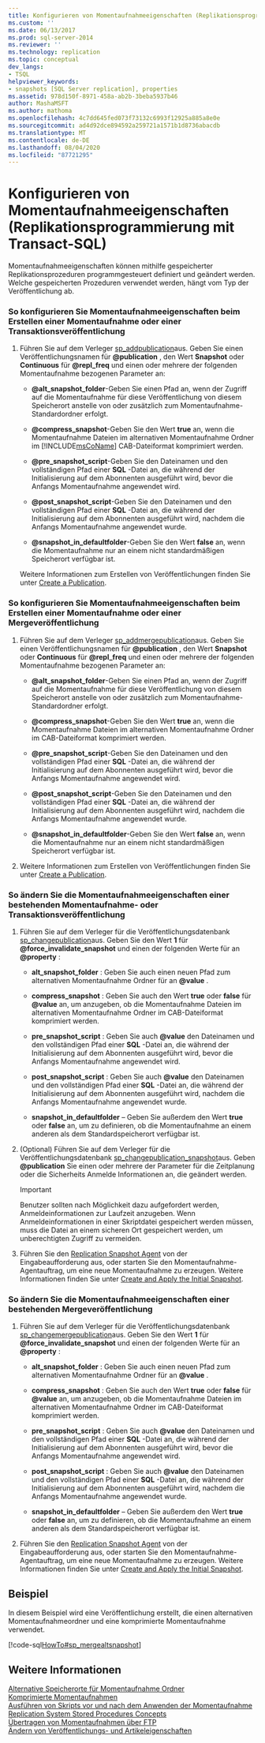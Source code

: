 ```yaml
---
title: Konfigurieren von Momentaufnahmeeigenschaften (Replikationsprogrammierung mit Transact-SQL) | Microsoft Dokumentation
ms.custom: ''
ms.date: 06/13/2017
ms.prod: sql-server-2014
ms.reviewer: ''
ms.technology: replication
ms.topic: conceptual
dev_langs:
- TSQL
helpviewer_keywords:
- snapshots [SQL Server replication], properties
ms.assetid: 978d150f-8971-458a-ab2b-3beba5937b46
author: MashaMSFT
ms.author: mathoma
ms.openlocfilehash: 4c7dd645fed073f73132c6993f12925a885a8e0e
ms.sourcegitcommit: ad4d92dce894592a259721a1571b1d8736abacdb
ms.translationtype: MT
ms.contentlocale: de-DE
ms.lasthandoff: 08/04/2020
ms.locfileid: "87721295"
---
```

# <a name="configure-snapshot-properties-replication-transact-sql-programming"></a>Konfigurieren von Momentaufnahmeeigenschaften (Replikationsprogrammierung mit Transact-SQL)
  Momentaufnahmeeigenschaften können mithilfe gespeicherter Replikationsprozeduren programmgesteuert definiert und geändert werden. Welche gespeicherten Prozeduren verwendet werden, hängt vom Typ der Veröffentlichung ab.  
  
### <a name="to-configure-snapshot-properties-when-creating-a-snapshot-or-transactional-publication"></a>So konfigurieren Sie Momentaufnahmeeigenschaften beim Erstellen einer Momentaufnahme oder einer Transaktionsveröffentlichung  
  
1.  Führen Sie auf dem Verleger [sp_addpublication](/sql/relational-databases/system-stored-procedures/sp-addpublication-transact-sql)aus. Geben Sie einen Veröffentlichungsnamen für **@publication** , den Wert **Snapshot** oder **Continuous** für **@repl_freq** und einen oder mehrere der folgenden Momentaufnahme bezogenen Parameter an:  
  
    -   **@alt_snapshot_folder**-Geben Sie einen Pfad an, wenn der Zugriff auf die Momentaufnahme für diese Veröffentlichung von diesem Speicherort anstelle von oder zusätzlich zum Momentaufnahme-Standardordner erfolgt.  
  
    -   **@compress_snapshot**-Geben Sie den Wert **true** an, wenn die Momentaufnahme Dateien im alternativen Momentaufnahme Ordner im [!INCLUDE[msCoName](../../../includes/msconame-md.md)] CAB-Dateiformat komprimiert werden.  
  
    -   **@pre_snapshot_script**-Geben Sie den Dateinamen und den vollständigen Pfad einer **SQL** -Datei an, die während der Initialisierung auf dem Abonnenten ausgeführt wird, bevor die Anfangs Momentaufnahme angewendet wird.  
  
    -   **@post_snapshot_script**-Geben Sie den Dateinamen und den vollständigen Pfad einer **SQL** -Datei an, die während der Initialisierung auf dem Abonnenten ausgeführt wird, nachdem die Anfangs Momentaufnahme angewendet wurde.  
  
    -   **@snapshot_in_defaultfolder**-Geben Sie den Wert **false** an, wenn die Momentaufnahme nur an einem nicht standardmäßigen Speicherort verfügbar ist.  
  
     Weitere Informationen zum Erstellen von Veröffentlichungen finden Sie unter [Create a Publication](create-a-publication.md).  
  
### <a name="to-configure-snapshot-properties-when-creating-a-merge-publication"></a>So konfigurieren Sie Momentaufnahmeeigenschaften beim Erstellen einer Momentaufnahme oder einer Mergeveröffentlichung  
  
1.  Führen Sie auf dem Verleger [sp_addmergepublication](/sql/relational-databases/system-stored-procedures/sp-addmergepublication-transact-sql)aus. Geben Sie einen Veröffentlichungsnamen für **@publication** , den Wert **Snapshot** oder **Continuous** für **@repl_freq** und einen oder mehrere der folgenden Momentaufnahme bezogenen Parameter an:  
  
    -   **@alt_snapshot_folder**-Geben Sie einen Pfad an, wenn der Zugriff auf die Momentaufnahme für diese Veröffentlichung von diesem Speicherort anstelle von oder zusätzlich zum Momentaufnahme-Standardordner erfolgt.  
  
    -   **@compress_snapshot**-Geben Sie den Wert **true** an, wenn die Momentaufnahme Dateien im alternativen Momentaufnahme Ordner im CAB-Dateiformat komprimiert werden.  
  
    -   **@pre_snapshot_script**-Geben Sie den Dateinamen und den vollständigen Pfad einer **SQL** -Datei an, die während der Initialisierung auf dem Abonnenten ausgeführt wird, bevor die Anfangs Momentaufnahme angewendet wird.  
  
    -   **@post_snapshot_script**-Geben Sie den Dateinamen und den vollständigen Pfad einer **SQL** -Datei an, die während der Initialisierung auf dem Abonnenten ausgeführt wird, nachdem die Anfangs Momentaufnahme angewendet wurde.  
  
    -   **@snapshot_in_defaultfolder**-Geben Sie den Wert **false** an, wenn die Momentaufnahme nur an einem nicht standardmäßigen Speicherort verfügbar ist.  
  
2.  Weitere Informationen zum Erstellen von Veröffentlichungen finden Sie unter [Create a Publication](create-a-publication.md).  
  
### <a name="to-modify-snapshot-properties-of-an-existing-snapshot-or-transactional-publication"></a>So ändern Sie die Momentaufnahmeeigenschaften einer bestehenden Momentaufnahme- oder Transaktionsveröffentlichung  
  
1.  Führen Sie auf dem Verleger für die Veröffentlichungsdatenbank [sp_changepublication](/sql/relational-databases/system-stored-procedures/sp-changepublication-transact-sql)aus. Geben Sie den Wert **1** für **@force_invalidate_snapshot** und einen der folgenden Werte für an **@property** :  
  
    -   **alt_snapshot_folder** : Geben Sie auch einen neuen Pfad zum alternativen Momentaufnahme Ordner für an **@value** .  
  
    -   **compress_snapshot** : Geben Sie auch den Wert **true** oder **false** für **@value** an, um anzugeben, ob die Momentaufnahme Dateien im alternativen Momentaufnahme Ordner im CAB-Dateiformat komprimiert werden.  
  
    -   **pre_snapshot_script** : Geben Sie auch **@value** den Dateinamen und den vollständigen Pfad einer **SQL** -Datei an, die während der Initialisierung auf dem Abonnenten ausgeführt wird, bevor die Anfangs Momentaufnahme angewendet wird.  
  
    -   **post_snapshot_script** : Geben Sie auch **@value** den Dateinamen und den vollständigen Pfad einer **SQL** -Datei an, die während der Initialisierung auf dem Abonnenten ausgeführt wird, nachdem die Anfangs Momentaufnahme angewendet wurde.  
  
    -   **snapshot_in_defaultfolder** &ndash; Geben Sie außerdem den Wert **true** oder **false** an, um zu definieren, ob die Momentaufnahme an einem anderen als dem Standardspeicherort verfügbar ist.  
  
2.  (Optional) Führen Sie auf dem Verleger für die Veröffentlichungsdatenbank [sp_changepublication_snapshot](/sql/relational-databases/system-stored-procedures/sp-changepublication-snapshot-transact-sql)aus. Geben **@publication** Sie einen oder mehrere der Parameter für die Zeitplanung oder die Sicherheits Anmelde Informationen an, die geändert werden.  
  
    > [!IMPORTANT]  
    >  Benutzer sollten nach Möglichkeit dazu aufgefordert werden, Anmeldeinformationen zur Laufzeit anzugeben. Wenn Anmeldeinformationen in einer Skriptdatei gespeichert werden müssen, muss die Datei an einem sicheren Ort gespeichert werden, um unberechtigten Zugriff zu vermeiden.  
  
3.  Führen Sie den [Replication Snapshot Agent](../agents/replication-snapshot-agent.md) von der Eingabeaufforderung aus, oder starten Sie den Momentaufnahme-Agentauftrag, um eine neue Momentaufnahme zu erzeugen. Weitere Informationen finden Sie unter [Create and Apply the Initial Snapshot](../create-and-apply-the-initial-snapshot.md).  
  
### <a name="to-modify-snapshot-properties-of-an-existing-merge-publication"></a>So ändern Sie die Momentaufnahmeeigenschaften einer bestehenden Mergeveröffentlichung  
  
1.  Führen Sie auf dem Verleger für die Veröffentlichungsdatenbank [sp_changemergepublication](/sql/relational-databases/system-stored-procedures/sp-changemergepublication-transact-sql)aus. Geben Sie den Wert **1** für **@force_invalidate_snapshot** und einen der folgenden Werte für an **@property** :  
  
    -   **alt_snapshot_folder** : Geben Sie auch einen neuen Pfad zum alternativen Momentaufnahme Ordner für an **@value** .  
  
    -   **compress_snapshot** : Geben Sie auch den Wert **true** oder **false** für **@value** an, um anzugeben, ob die Momentaufnahme Dateien im alternativen Momentaufnahme Ordner im CAB-Dateiformat komprimiert werden.  
  
    -   **pre_snapshot_script** : Geben Sie auch **@value** den Dateinamen und den vollständigen Pfad einer **SQL** -Datei an, die während der Initialisierung auf dem Abonnenten ausgeführt wird, bevor die Anfangs Momentaufnahme angewendet wird.  
  
    -   **post_snapshot_script** : Geben Sie auch **@value** den Dateinamen und den vollständigen Pfad einer **SQL** -Datei an, die während der Initialisierung auf dem Abonnenten ausgeführt wird, nachdem die Anfangs Momentaufnahme angewendet wurde.  
  
    -   **snapshot_in_defaultfolder** &ndash; Geben Sie außerdem den Wert **true** oder **false** an, um zu definieren, ob die Momentaufnahme an einem anderen als dem Standardspeicherort verfügbar ist.  
  
2.  Führen Sie den [Replication Snapshot Agent](../agents/replication-snapshot-agent.md) von der Eingabeaufforderung aus, oder starten Sie den Momentaufnahme-Agentauftrag, um eine neue Momentaufnahme zu erzeugen. Weitere Informationen finden Sie unter [Create and Apply the Initial Snapshot](../create-and-apply-the-initial-snapshot.md).  
  
## <a name="example"></a>Beispiel  
 In diesem Beispiel wird eine Veröffentlichung erstellt, die einen alternativen Momentaufnahmeordner und eine komprimierte Momentaufnahme verwendet.  
  
 [!code-sql[HowTo#sp_mergealtsnapshot](../../../snippets/tsql/SQL15/replication/howto/tsql/createmergepubaltsnapshot.sql#sp_mergealtsnapshot)]  
  
## <a name="see-also"></a>Weitere Informationen  
 [Alternative Speicherorte für Momentaufnahme Ordner](../alternate-snapshot-folder-locations.md)   
 [Komprimierte Momentaufnahmen](../compressed-snapshots.md)   
 [Ausführen von Skripts vor und nach dem Anwenden der Momentaufnahme](../snapshot-options.md#execute-scripts-before-and-after-snapshot-is-applied)   
 [Replication System Stored Procedures Concepts](../concepts/replication-system-stored-procedures-concepts.md)   
 [Übertragen von Momentaufnahmen über FTP](../transfer-snapshots-through-ftp.md)   
 [Ändern von Veröffentlichungs- und Artikeleigenschaften](change-publication-and-article-properties.md)  
  
  
